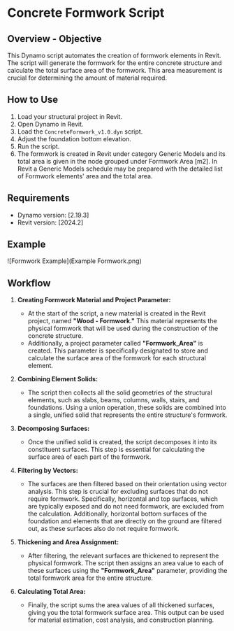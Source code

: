 # Concrete Formwork Script

## Overview - Objective
This Dynamo script automates the creation of formwork elements in Revit. The script will generate the formwork for the entire concrete structure and calculate the total surface area of the formwork. This area measurement is crucial for determining the amount of material required.

## How to Use
1. Load your structural project in Revit.
2. Open Dynamo in Revit.
3. Load the `ConcreteFormwork_v1.0.dyn` script.
4. Adjust the foundation bottom elevation.
5. Run the script.
6. The formwork is created in Revit under category Generic Models and its total area is given in the node grouped under Formwork Area [m2].
   In Revit a Generic Models schedule may be prepared with the detailed list of Formwork elements' area and the total area.

## Requirements
- Dynamo version: [2.19.3]
- Revit version: [2024.2]

## Example
![Formwork Example](Example Formwork.png)

## Workflow

1. **Creating Formwork Material and Project Parameter:**
   - At the start of the script, a new material is created in the Revit project, named **"Wood - Formwork."** This material represents the physical formwork that will be used during the construction of the concrete structure.
   - Additionally, a project parameter called **"Formwork_Area"** is created. This parameter is specifically designated to store and calculate the surface area of the formwork for each structural element.

2. **Combining Element Solids:**
   - The script then collects all the solid geometries of the structural elements, such as slabs, beams, columns, walls, stairs, and foundations. Using a union operation, these solids are combined into a single, unified solid that represents the entire structure's formwork.

3. **Decomposing Surfaces:**
   - Once the unified solid is created, the script decomposes it into its constituent surfaces. This step is essential for calculating the surface area of each part of the formwork.

4. **Filtering by Vectors:**
   - The surfaces are then filtered based on their orientation using vector analysis. This step is crucial for excluding surfaces that do not require formwork. Specifically, horizontal and top surfaces, which are typically exposed and do not need formwork, are excluded from the calculation. Additionally, horizontal bottom surfaces of the foundation and elements that are directly on the ground are filtered out, as these surfaces also do not require formwork.

5. **Thickening and Area Assignment:**
   - After filtering, the relevant surfaces are thickened to represent the physical formwork. The script then assigns an area value to each of these surfaces using the **"Formwork_Area"** parameter, providing the total formwork area for the entire structure.

6. **Calculating Total Area:**
   - Finally, the script sums the area values of all thickened surfaces, giving you the total formwork surface area. This output can be used for material estimation, cost analysis, and construction planning.
